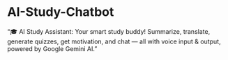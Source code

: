 # AI-Study-Chatbot
“🎓 AI Study Assistant: Your smart study buddy! Summarize, translate, generate quizzes, get motivation, and chat — all with voice input &amp; output, powered by Google Gemini AI.”
